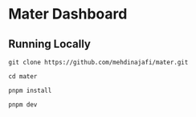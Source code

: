 # Mater Dashboard

## Running Locally

```
git clone https://github.com/mehdinajafi/mater.git

cd mater

pnpm install

pnpm dev
```
